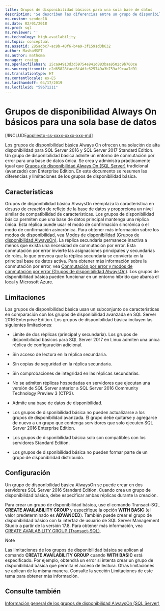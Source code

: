 ```yaml
---
title: Grupos de disponibilidad básicos para una sola base de datos
description: 'Se describen las diferencias entre un grupo de disponibilidad Always On normal y básico, así como la forma de configurar un grupo de disponibilidad básico. '
ms.custom: seodec18
ms.date: 02/01/2018
ms.prod: sql
ms.reviewer: ''
ms.technology: high-availability
ms.topic: conceptual
ms.assetid: 285adbc7-ac9b-40f6-b4a9-3f1591d3b632
author: MashaMSFT
ms.author: mathoma
manager: craigg
ms.openlocfilehash: 25ca94913d3d59754e941d883baa9502c9b700ce
ms.sourcegitcommit: e2d65828faed6f4dfe625749a3b759af9caa7d91
ms.translationtype: HT
ms.contentlocale: es-ES
ms.lasthandoff: 04/17/2019
ms.locfileid: "59671211"
---
```

# <a name="basic-always-on-availability-groups-for-a-single-database"></a>Grupos de disponibilidad Always On básicos para una sola base de datos
[!INCLUDE[appliesto-ss-xxxx-xxxx-xxx-md](../../../includes/appliesto-ss-xxxx-xxxx-xxx-md.md)]

  Los grupos de disponibilidad básica Always On ofrecen una solución de alta disponibilidad para SQL Server 2016 y SQL Server 2017 Standard Edition. Un grupo de disponibilidad básica admite un entorno de conmutación por error para una base de datos única. Se crea y administra prácticamente igual que [Grupos de disponibilidad Always On &#40;SQL Server&#41;](../../../database-engine/availability-groups/windows/always-on-availability-groups-sql-server.md) tradicional (avanzado) con Enterprise Edition. En este documento se resumen las diferencias y limitaciones de los grupos de disponibilidad básica.  
  
## <a name="features"></a>Características  
 Grupos de disponibilidad básica AlwaysOn reemplaza la característica en desuso de creación de reflejo de la base de datos y proporciona un nivel similar de compatibilidad de características. Los grupos de disponibilidad básica permiten que una base de datos principal mantenga una réplica única. Esta réplica puede usar el modo de confirmación sincrónica o el modo de confirmación asincrónica. Para obtener más información sobre los modos de disponibilidad, vea [Modos de disponibilidad &#40;Grupos de disponibilidad AlwaysOn&#41;](../../../database-engine/availability-groups/windows/availability-modes-always-on-availability-groups.md). La réplica secundaria permanece inactiva a menos que exista una necesidad de conmutación por error. Esta conmutación por error invierte las asignaciones principales y secundarias de roles, lo que provoca que la réplica secundaria se convierta en la principal base de datos activa. Para obtener más información sobre la conmutación por error, vea [Conmutación por error y modos de conmutación por error &#40;Grupos de disponibilidad AlwaysOn&#41;](../../../database-engine/availability-groups/windows/failover-and-failover-modes-always-on-availability-groups.md). Los grupos de disponibilidad básica pueden funcionar en un entorno híbrido que abarca el local y Microsoft Azure.  
  
## <a name="limitations"></a>Limitaciones  
 Los grupos de disponibilidad básica usan un subconjunto de características en comparación con los grupos de disponibilidad avanzada en SQL Server 2016 Enterprise Edition. Los grupos de disponibilidad básica incluyen las siguientes limitaciones:  
  
- Límite de dos réplicas (principal y secundaria). Los grupos de disponibilidad básicos para SQL Server 2017 en Linux admiten una única réplica de configuración adicional.
  
- Sin acceso de lectura en la réplica secundaria.  
  
- Sin copias de seguridad en la réplica secundaria.  

- Sin comprobaciones de integridad en las réplicas secundarias. 

- No se admiten réplicas hospedadas en servidores que ejecutan una versión de SQL Server anterior a SQL Server 2016 Community Technology Preview 3 (CTP3).  

- Admite una base de datos de disponibilidad.  
  
- Los grupos de disponibilidad básica no pueden actualizarse a los grupos de disponibilidad avanzada. El grupo debe quitarse y agregarse de nuevo a un grupo que contenga servidores que solo ejecuten SQL Server 2016 Enterprise Edition.  
  
- Los grupos de disponibilidad básica solo son compatibles con los servidores Standard Edition. 

- Los grupos de disponibilidad básica no pueden formar parte de un grupo de disponibilidad distribuido. 
  
## <a name="configuration"></a>Configuración  
 Un grupo de disponibilidad básica AlwaysOn se puede crear en dos servidores SQL Server 2016 Standard Edition. Cuando crea un grupo de disponibilidad básica, debe especificar ambas réplicas durante la creación.  
  
 Para crear un grupo de disponibilidad básica, use el comando Transact-SQL **CREATE AVAILABILITY GROUP** y especifique la opción **WITH BASIC** (el valor predeterminado es **ADVANCED**). También puede crear el grupo de disponibilidad básico con la interfaz de usuario de SQL Server Management Studio a partir de la versión 17.8. Para obtener más información, vea [CREATE AVAILABILITY GROUP &#40;Transact-SQL&#41;](../../../t-sql/statements/create-availability-group-transact-sql.md). 
  
> [!NOTE]  
>  Las limitaciones de los grupos de disponibilidad básica se aplican al comando **CREATE AVAILABILITY GROUP** cuando **WITH BASIC** está especificado. Por ejemplo, obtendrá un error si intenta crear un grupo de disponibilidad básica que permita el acceso de lectura. Otras limitaciones se aplican de la misma manera. Consulte la sección Limitaciones de este tema para obtener más información.  
  
## <a name="see-also"></a>Consulte también  
 [Información general de los grupos de disponibilidad AlwaysOn &#40;SQL Server&#41;](../../../database-engine/availability-groups/windows/overview-of-always-on-availability-groups-sql-server.md)  
  
  
